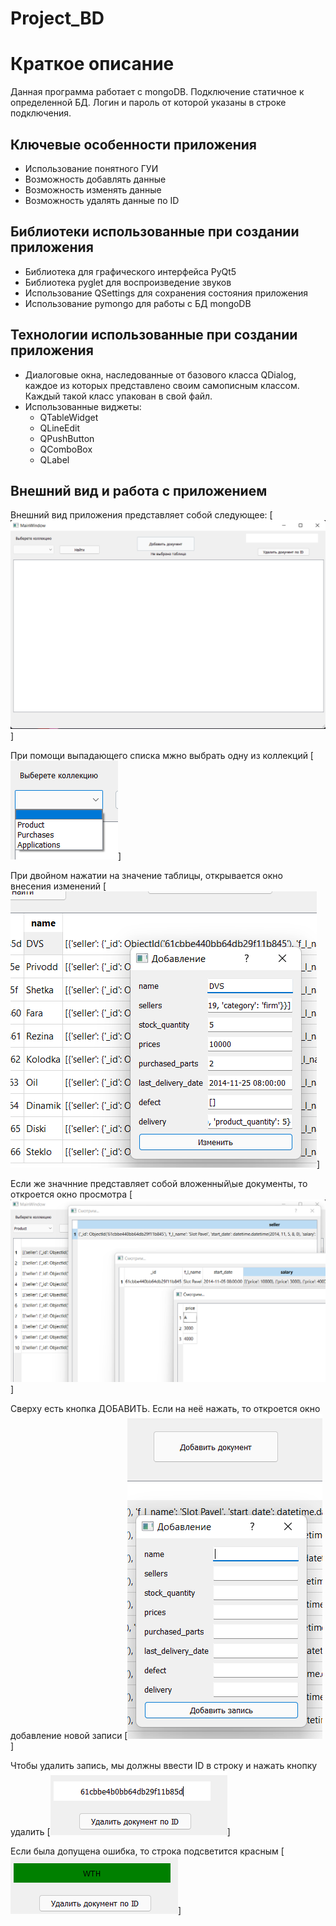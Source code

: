 # Project_BD

# Краткое описание
 Данная программа работает с mongoDB. Подключение статичное к определенной БД. Логин и пароль от которой указаны в строке подключения.

## Ключевые особенности приложения
 - Использование понятного ГУИ
 - Возможность добавлять данные
 - Возможность изменять данные
 - Возможность удалять данные по ID

## Библиотеки использованные при создании приложения
 - Библиотека для графического интерфейса PyQt5
 - Библиотека pyglet для воспроизведение звуков
 - Использование QSettings для сохранения состояния приложения
 - Использование pymongo для работы с БД mongoDB

## Технологии использованные при создании приложения
 - Диалоговые окна, наследованные от базового класса QDialog, каждое из которых представлено своим самописным классом. Каждый такой класс упакован в свой файл.
 - Использованные виджеты:
    - QTableWidget
    - QLineEdit
    - QPushButton
    - QComboBox
    - QLabel

## Внешний вид и работа с приложением

Внешний вид приложения представляет собой следующее:
[![](/image/1.png)]

При помощи выпадающего списка мжно выбрать одну из коллекций
[![](/image/2.png)]

При двойном нажатии на значение таблицы, открывается окно внесения изменений
[![](/image/3.png)]

Если же значнние представляет собой вложенный\ые документы, то откроется окно просмотра
[![](/image/4.png)]

Сверху есть кнопка ДОБАВИТЬ. Если на неё нажать, то откроется окно добавление новой записи
[![](/image/5.png)]

Чтобы удалить запись, мы должны ввести ID в строку и нажать кнопку удалить
[![](/image/6.png)]

Если была допущена ошибка, то строка подсветится красным
[![](/image/7.png)]
